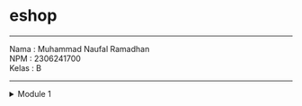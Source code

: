 # eshop

---
Nama    : Muhammad Naufal Ramadhan <br>
NPM     : 2306241700 <br>
Kelas   : B <br>

---

<details>
  <summary>
    Module 1
  </summary>

### Reflection 1
---
##### You already implemented two new features using Spring Boot. Check again your source code and evaluate the coding standards that you have learned in this module. Write clean   code principles and secure coding practices that have been applied to your code.  If you find any mistake in your source code, please explain how to improve your code. Please write your reflection inside the repository's README.md file.
---

Jawaban :
Beberapa clean code standards yang sudah saya terapkan adalah Meaningful Names, Function, dan Error Handling.
* Meaningful Names :

public Product findById(String Id){
return productRepository.findById(Id);
}

Nama sudah menjelaskan melakukan pencarian produk berdasarkan Id.

* Function

public Product delete(Product product) {
productData.remove(product);
return product;
}

Funcion delete hanya melakukan 1 hal yaitu delete dengan sekecil mungkin.

* Error Handling

public String updateProductPost(@ModelAttribute Product updatedProduct, Model model) {
try{
service.update(updatedProduct);
} catch (IllegalStateException e){
model.addAttribute("error", "Quantity Cannot be Negative or Name cannot be empty");
return "updateProduct";
} catch (NoSuchElementException e) {
model.addAttribute("error", "Product not found");
return "updateProduct";
}
return "redirect:list";
}

Method update pada service akan throws 2 exception yang akan dihandle pada method tersebut.

Untuk Secure Coding standards yang sudah saya terapkan adalah input validation.

public Product update(Product updatedProduct) throws IllegalStateException, NoSuchElementException{
if (updatedProduct.getProductQuantity() < 0 || updatedProduct.getProductName().isEmpty()){
throw new IllegalStateException("Product quantity cannot be less than 0");
}

    Product product = productRepository.findById(updatedProduct.getProductId());
    if (product == null) {
        throw new NoSuchElementException("Product not found");
    }

    product.setProductQuantity(updatedProduct.getProductQuantity());
    product.setProductName(updatedProduct.getProductName());
    return productRepository.update(product);
}

Disini dilakukan validasi input contohnya pada quantity produk dan nama di service ketika melakukan update produk, Sehingga terhindar dari value yang tidak sesuai.

Kesalahan yang saya lihat pada source code saya adalah belum ada sanitasi untuk input, sehingga memungkinkan terjadinya Injeksi script (XSS). Untuk improve nya harus dilakukan sanitasi pada backend yang akan membersihkan special character yang bisa terpakai pada command-command tertentu.
</details>